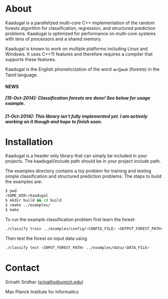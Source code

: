 # About

Kaadugal is a parallelized multi-core C++ implementation of the random forests
algorithm for classification, regression, and structured prediction problems.
Kaadugal is optimized for performance on multi-core systems with tens
of processors and a shared memory.

Kaadugal is known to work on multiple platforms including Linux and Windows.
It uses C++11 features and therefore requires a compiler that supports
these features.

Kaadugal is the English phoneticization of the word காடுகள் (forests)
in the Tamil language.

#### NEWS
##### [15-Oct-2014]: Classification forests are done! See below for usage example.
##### [1-Oct-2014]: This library isn't fully implemented yet. I am actively working on it though and hope to finish soon.

# Installation

Kaadugal is a header only library that can simply be included in your projects.
The kaadugal/include path should be in your project include path.

The examples directory contains a toy problem for training and testing simple
classification and structured prediction problems. The steps to build the
examples are:

```bash
$ pwd
<SOME_DIR>/kaadugal
$ mkdir build && cd build
$ cmake ../examples/
$ make
```

To run the example classification problem first learn the forest:

```bash
./classify train ../examples/config/<CONFIG_FILE> <OUTPUT_FOREST_PATH> ../examples/data/<DATA_FILE>
```

Then test the forest on input data using

```bash
./classify test <INPUT_FOREST_PATH> ../examples/data/<DATA_FILE>
```

# Contact

Srinath Sridhar (srinaths@umich.edu)

Max Planck Institute for Informatics

